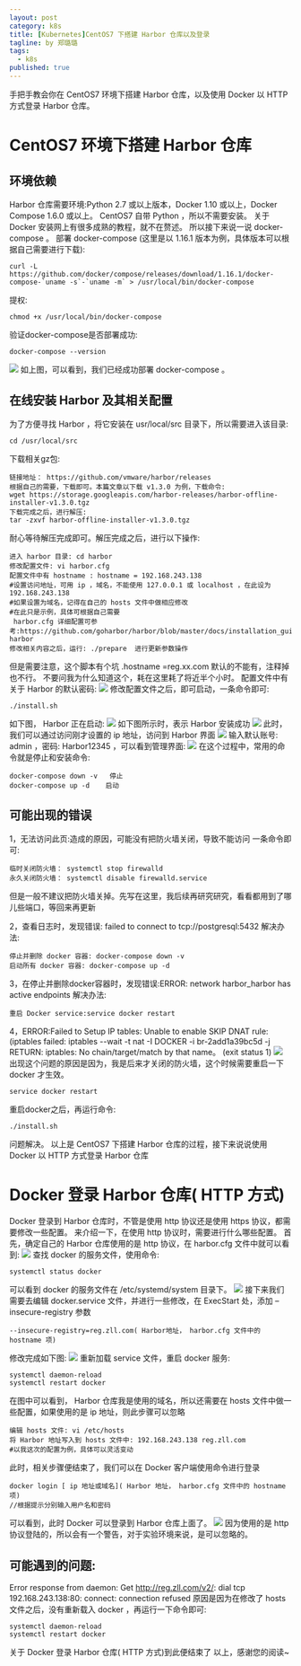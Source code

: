 ```yaml
---
layout: post
category: k8s
title: [Kubernetes]CentOS7 下搭建 Harbor 仓库以及登录
tagline: by 郑璐璐
tags: 
  - k8s
published: true
---
```


手把手教会你在 CentOS7 环境下搭建 Harbor 仓库，以及使用 Docker 以 HTTP 方式登录 Harbor 仓库。
<!--more-->
# CentOS7 环境下搭建 Harbor 仓库
## 环境依赖
Harbor 仓库需要环境:Python 2.7 或以上版本，Docker 1.10 或以上，Docker Compose 1.6.0 或以上。
CentOS7 自带 Python ，所以不需要安装。
关于 Docker 安装网上有很多成熟的教程，就不在赘述。
所以接下来说一说 docker-compose 。
部署 docker-compose (这里是以 1.16.1 版本为例，具体版本可以根据自己需要进行下载):
```
curl -L https://github.com/docker/compose/releases/download/1.16.1/docker-compose-`uname -s`-`uname -m` > /usr/local/bin/docker-compose
```

提权:
```
chmod +x /usr/local/bin/docker-compose
```

验证docker-compose是否部署成功:
```
docker-compose --version
```

![](http://www.justdojava.com/assets/images/2019/java/image-zll/k8sSeries/k8s-series02-001.jpg)
如上图，可以看到，我们已经成功部署 docker-compose 。

## 在线安装 Harbor 及其相关配置
为了方便寻找 Harbor ，将它安装在 usr/local/src 目录下，所以需要进入该目录:
```
cd /usr/local/src
```

下载相关gz包:
```
链接地址： https://github.com/vmware/harbor/releases
根据自己的需要，下载即可。本篇文章以下载 v1.3.0 为例，下载命令:
wget https://storage.googleapis.com/harbor-releases/harbor-offline-installer-v1.3.0.tgz
下载完成之后，进行解压:
tar -zxvf harbor-offline-installer-v1.3.0.tgz
```

耐心等待解压完成即可。解压完成之后，进行以下操作:
```
进入 harbor 目录: cd harbor
修改配置文件: vi harbor.cfg
配置文件中有 hostname : hostname = 192.168.243.138
#设置访问地址，可用 ip ，域名，不能使用 127.0.0.1 或 localhost ，在此设为 192.168.243.138
#如果设置为域名，记得在自己的 hosts 文件中做相应修改
#在此只是示例，具体可根据自己需要
 harbor.cfg 详细配置可参考:https://github.com/goharbor/harbor/blob/master/docs/installation_guide.md#configuring-harbor
修改相关内容之后，运行: ./prepare  进行更新参数操作
```

但是需要注意，这个脚本有个坑 .hostname =reg.xx.com 默认的不能有，注释掉也不行。
不要问我为什么知道这个，耗在这里耗了将近半个小时。
配置文件中有关于 Harbor 的默认密码:
![](http://www.justdojava.com/assets/images/2019/java/image-zll/k8sSeries/k8s-series02-002.jpg)
修改配置文件之后，即可启动，一条命令即可:
```
./install.sh
```

如下图， Harbor 正在启动:
![](http://www.justdojava.com/assets/images/2019/java/image-zll/k8sSeries/k8s-series02-003.jpg)
如下图所示时，表示 Harbor 安装成功
![](http://www.justdojava.com/assets/images/2019/java/image-zll/k8sSeries/k8s-series02-004.jpg)
此时，我们可以通过访问刚才设置的 ip 地址，访问到 Harbor 界面
![](http://www.justdojava.com/assets/images/2019/java/image-zll/k8sSeries/k8s-series02-005.jpg)
输入默认账号: admin ，密码: Harbor12345 ，可以看到管理界面:
![](http://www.justdojava.com/assets/images/2019/java/image-zll/k8sSeries/k8s-series02-006.jpg)
在这个过程中，常用的命令就是停止和安装命令:
```
docker-compose down -v   停止
docker-compose up -d    启动
```

## 可能出现的错误
1，无法访问此页:造成的原因，可能没有把防火墙关闭，导致不能访问
一条命令即可:
```
临时关闭防火墙： systemctl stop firewalld 
永久关闭防火墙： systemctl disable firewalld.service
```

但是一般不建议把防火墙关掉。先写在这里，我后续再研究研究，看看都用到了哪儿些端口，等回来再更新

2，查看日志时，发现错误: failed to connect to tcp://postgresql:5432
解决办法:
```
停止并删除 docker 容器: docker-compose down -v
启动所有 docker 容器: docker-compose up -d
```

3，在停止并删除docker容器时，发现错误:ERROR: network harbor_harbor has active endpoints
解决办法:
```
重启 Docker service:service docker restart
```

4，ERROR:Failed to Setup IP tables: Unable to enable SKIP DNAT rule: (iptables failed: iptables --wait -t nat -I DOCKER -i br-2add1a39bc5d -j RETURN: iptables: No chain/target/match by that name。
(exit status 1)
![](http://www.justdojava.com/assets/images/2019/java/image-zll/k8sSeries/k8s-series02-007.jpg)
出现这个问题的原因是因为，我是后来才关闭的防火墙，这个时候需要重启一下 docker 才生效。
```
service docker restart 
```

重启docker之后，再运行命令:
```
./install.sh
```

问题解决。
以上是 CentOS7 下搭建 Harbor 仓库的过程，接下来说说使用 Docker 以 HTTP 方式登录 Harbor 仓库
# Docker 登录 Harbor 仓库( HTTP 方式)
Docker 登录到 Harbor 仓库时，不管是使用 http 协议还是使用 https 协议，都需要修改一些配置。
来介绍一下，在使用 http 协议时，需要进行什么哪些配置。
首先，确定自己的 Harbor 仓库使用的是 http 协议，在 harbor.cfg 文件中就可以看到:
![](http://www.justdojava.com/assets/images/2019/java/image-zll/k8sSeries/k8s-series02-008.jpg)
查找 docker 的服务文件，使用命令:
```
systemctl status docker
```

可以看到 docker 的服务文件在 /etc/systemd/system 目录下。
![](http://www.justdojava.com/assets/images/2019/java/image-zll/k8sSeries/k8s-series02-009.jpg)
接下来我们需要去编辑 docker.service 文件，并进行一些修改，在 ExecStart 处，添加 –insecure-registry 参数
```
--insecure-registry=reg.zll.com( Harbor地址， harbor.cfg 文件中的 hostname 项)
```

修改完成如下图:
![](http://www.justdojava.com/assets/images/2019/java/image-zll/k8sSeries/k8s-series02-010.jpg)
重新加载 service 文件，重启 docker 服务:
```
systemctl daemon-reload
systemctl restart docker
```

在图中可以看到， Harbor 仓库我是使用的域名，所以还需要在 hosts 文件中做一些配置，如果使用的是 ip 地址，则此步骤可以忽略
```
编辑 hosts 文件: vi /etc/hosts
将 Harbor 地址写入到 hosts 文件中: 192.168.243.138 reg.zll.com
#以我这次的配置为例，具体可以灵活变动
```

此时，相关步骤便结束了，我们可以在 Docker 客户端使用命令进行登录
```
docker login [ ip 地址或域名]( Harbor 地址， harbor.cfg 文件中的 hostname 项)
//根据提示分别输入用户名和密码
```

可以看到，此时 Docker 可以登录到 Harbor 仓库上面了。
![](http://www.justdojava.com/assets/images/2019/java/image-zll/k8sSeries/k8s-series02-011.jpg)
因为使用的是 http 协议登陆的，所以会有一个警告，对于实验环境来说，是可以忽略的。

## 可能遇到的问题:
Error response from daemon: Get http://reg.zll.com/v2/: dial tcp 192.168.243.138:80: connect: connection refused
原因是因为在修改了 hosts 文件之后，没有重新载入 docker ，再运行一下命令即可:
```
systemctl daemon-reload
systemctl restart docker
```

关于 Docker 登录 Harbor 仓库( HTTP 方式)到此便结束了
以上，感谢您的阅读~

